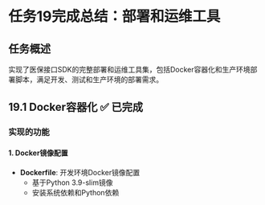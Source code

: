 # 任务19完成总结：部署和运维工具

## 任务概述
实现了医保接口SDK的完整部署和运维工具集，包括Docker容器化和生产环境部署脚本，满足开发、测试和生产环境的部署需求。

## 19.1 Docker容器化 ✅ **已完成**

### 实现的功能

#### 1. Docker镜像配置
- **Dockerfile**: 开发环境Docker镜像配置
  - 基于Python 3.9-slim镜像
  - 安装系统依赖和Python依赖
